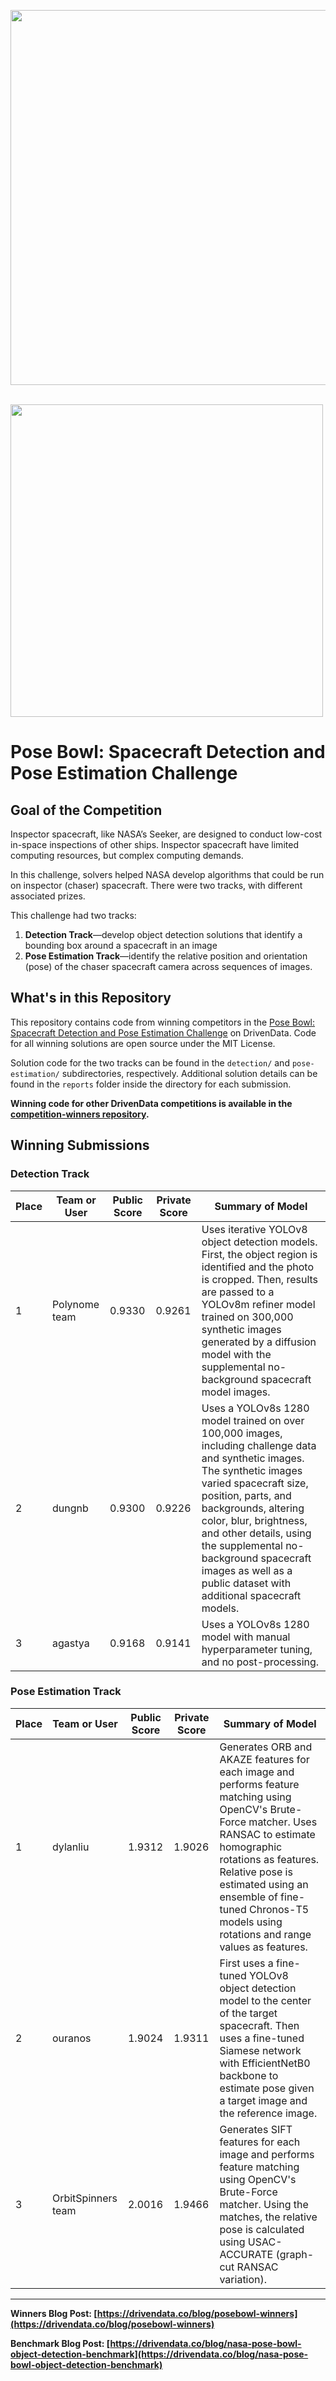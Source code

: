 [<img src='https://s3.amazonaws.com/drivendata-public-assets/logo-white-blue.png' width='600'>](https://www.drivendata.org/)
<br><br>

[<img src='https://drivendata-prod-public.s3.amazonaws.com/comp_images/competition-group-tile-nasa-spacecraft.png' width='500'>](https://space-inspection.drivendata.org/)

# Pose Bowl: Spacecraft Detection and Pose Estimation Challenge

## Goal of the Competition

Inspector spacecraft, like NASA’s Seeker, are designed to conduct low-cost in-space inspections of other ships. Inspector spacecraft have limited computing resources, but complex computing demands.

In this challenge, solvers helped NASA develop algorithms that could be run on inspector (chaser) spacecraft. There were two tracks, with different associated prizes.

This challenge had two tracks:

1. **Detection Track**—develop object detection solutions that identify a bounding box around a spacecraft in an image
2. **Pose Estimation Track**—identify the relative position and orientation (pose) of the chaser spacecraft camera across sequences of images.

## What's in this Repository

This repository contains code from winning competitors in the [Pose Bowl: Spacecraft Detection and Pose Estimation Challenge](https://space-inspection.drivendata.org/) on DrivenData. Code for all winning solutions are open source under the MIT License.

Solution code for the two tracks can be found in the `detection/` and `pose-estimation/` subdirectories, respectively. Additional solution details can be found in the `reports` folder inside the directory for each submission.

**Winning code for other DrivenData competitions is available in the [competition-winners repository](https://github.com/drivendataorg/competition-winners).**

## Winning Submissions

### Detection Track

| Place | Team or User  | Public Score | Private Score | Summary of Model                           |
|-------|---------------|--------------|---------------|--------------------------------------------|
| 1     | Polynome team | 0.9330       | 0.9261        | Uses iterative YOLOv8 object detection models. First, the object region is identified and the photo is cropped. Then, results are passed to a YOLOv8m refiner model trained on 300,000 synthetic images generated by a diffusion model with the supplemental no-background spacecraft model images.  |
| 2     | dungnb        | 0.9300       | 0.9226        | Uses a YOLOv8s 1280 model trained on over 100,000 images, including challenge data and synthetic images. The synthetic images varied spacecraft size, position, parts, and backgrounds, altering color, blur, brightness, and other details, using the supplemental no-background spacecraft images as well as a public dataset with additional spacecraft models. |
| 3     | agastya       | 0.9168       | 0.9141        | Uses a YOLOv8s 1280 model with manual hyperparameter tuning, and no post-processing. |

### Pose Estimation Track

| Place | Team or User       | Public Score | Private Score | Summary of Model                                                                                                                                                                                                                                                    |
|-------|--------------------|--------------|---------------|---------------------------------------------------------------------------------------------------------------------------------------------------------------------------------------------------------------------------------------------------------------------|
| 1     | dylanliu           | 1.9312       | 1.9026        | Generates ORB and AKAZE features for each image and performs feature matching using OpenCV's Brute-Force matcher. Uses RANSAC to estimate homographic rotations as features. Relative pose is estimated using an ensemble of fine-tuned Chronos-T5 models using rotations and range values as features. |
| 2     | ouranos            | 1.9024       | 1.9311        | First uses a fine-tuned YOLOv8 object detection model to the center of the target spacecraft. Then uses a fine-tuned Siamese network with EfficientNetB0 backbone to estimate pose given a target image and the reference image. |
| 3     | OrbitSpinners team | 2.0016       | 1.9466        | Generates SIFT features for each image and performs feature matching using OpenCV's Brute-Force matcher. Using the matches, the relative pose is calculated using USAC-ACCURATE (graph-cut RANSAC variation). |

---

**Winners Blog Post: [https://drivendata.co/blog/posebowl-winners](https://drivendata.co/blog/posebowl-winners)**

**Benchmark Blog Post: [https://drivendata.co/blog/nasa-pose-bowl-object-detection-benchmark](https://drivendata.co/blog/nasa-pose-bowl-object-detection-benchmark)**
